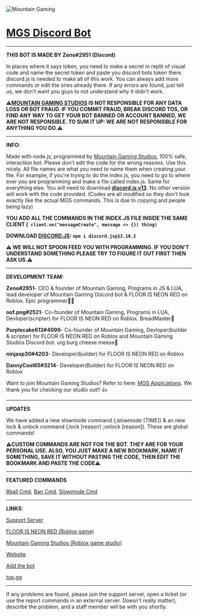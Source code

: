 ![Mountain Gaming](https://user-images.githubusercontent.com/119907481/219535225-afbc528f-a45b-457c-ba10-9ca6ffd742e1.png)

# [MGS Discord Bot](https://discord.com/api/oauth2/authorize?client_id=962834876665577542&permissions=534723819584&scope=bot%20applications.commands)
------------------------------------------------------------------------------------------------------------------------------------------------------
**THIS BOT IS MADE BY Zeno#2951 (Discord)**

In places where it says token, you need to make a secret in replit of visual code and name the secret token and paste you discord bots token there. discord.js is needed to make all of this work. You can always add more commands or edit the ones already there. If any errors are found, just tell us, we don't want you guys to not understand why it didn't work.

**⚠️[MOUNTAIN GAMING STUDIOS](https://mountaingamingstudio.wixsite.com/mountaingaming) IS NOT RESPONSIBLE FOR ANY DATA LOSS OR BOT FRAUD. IF YOU COMMIT FRAUD, BREAK DISCORD TOS, OR FIND ANY WAY TO GET YOUR BOT BANNED OR ACCOUNT BANNED, WE ARE NOT RESPONSIBLE. TO SUM IT UP: WE ARE NOT RESPONSIBLE FOR ANYTHING YOU DO.⚠️**

------------------------------------------------------------------------------------------------------------------------------------------------------
**INFO:**

Made with node.js, programmed by [Mountain Gaming Studios](https://mountaingamingstudio.wixsite.com/mountaingaming), 100% safe, interaction bot. Please don't edit the code for the wrong reasons. Use this nicely. All file names are what you need to name them when creating your file. For example, if you're trying to do the index.js, you need to go to where ever you are programming and make a file called index.js. Same for everything else. You will need to download **[discord.js v13](https://discord.js.org/#/)**. No other version will work with the code provided. (Codes are all modified so they don't look exactly like the actual MGS commands. This is due to copying and people being lazy)

**YOU ADD ALL THE COMMANDS IN THE INDEX.JS FILE INSIDE THE SAME CLIENT (``` client.on("messageCreate", message => {}) thing)```**

**DOWNLOAD [DISCORD.JS](https://discord.js.org/#/): ```npm i discord.js@13.10.2```**

**⚠️ WE WILL NOT SPOON FEED YOU WITH PROGRAMMING. IF YOU DON'T UNDERSTAND SOMETHING PLEASE TRY TO FIGURE IT OUT FIRST THEN ASK US.⚠️**

------------------------------------------------------------------------------------------------------------------------------------------------------
**DEVELOPMENT TEAM:**

**Zeno#2951**- CEO & founder of Mountain Gaming, Programs in JS & LUA, lead developer of Mountain Gaming Discord bot & FLOOR IS NEON RED on Roblox. Epic programmer🧑‍💻

**oof.png#2521**- Co-founder of Mountain Gaming, Programs in LUA, Devloper(scripter) for FLOOR IS NEON RED on Roblox. BreadMaster🍞

**Purplecake613#4099**- Co-founder of Mountain Gaming, Devloper(builder & scripter) for FLOOR IS NEON RED on Roblox and Mountain Gaming Studios Discord bot. urg burg cheese meese🧀

**ninjaxp30#4203**- Developer(builder) for FLOOR IS NEON RED on Roblox

**DannyCool65#3214**- Developer(Builder) for FLOOR IS NEON RED on Roblox

Want to join Mountain Gaming Studios? Refer to here: [MGS Applications](https://github.com/Zenoleader/MGS-Bot/blob/main/.github/ISSUES%20TEMPLATE/Applications.md). We thank you for checking our studio out!! 👍

------------------------------------------------------------------------------------------------------------------------------------------------------
**UPDATES**

We have added a new slowmode command (;slowmode [TIME]) & an new lock & unlock command (;lock [reason] ;unlock [reason]). These are global commands! 

**⚠️CUSTOM COMMANDS ARE NOT FOR THE BOT. THEY ARE FOR YOUR PERSONAL USE. ALSO, YOU JUST MAKE A NEW BOOKMARK, NAME IT SOMETHING, SAVE IT WITHOUT PASTING THE CODE, THEN EDIT THE BOOKMARK AND PASTE THE CODE⚠️**

------------------------------------------------------------------------------------------------------------------------------------------------------
**FEATURED COMMANDS**

[8ball Cmd](https://github.com/Zenoleader/MGS-Bot/blob/main/Commands/Fun/8ball.js),
[Ban Cmd](https://github.com/Zenoleader/MGS-Bot/blob/main/Commands/Moderation/Ban.js),
[Slowmode Cmd](https://github.com/Zenoleader/MGS-Bot/blob/main/Commands/Moderation/slowmode.js)

------------------------------------------------------------------------------------------------------------------------------------------------------
**LINKS:**

[Support Server](https://discord.gg/zenoyt-official-server-845476765702946846)

[FLOOR IS NEON RED (Roblox game)](https://www.roblox.com/games/7231457999/FLOOR-IS-NEON-RED)

[Mountain Gaming Studios (Roblox game studio)](https://www.roblox.com/groups/11791011/Mountain-Gaming-Studios)

[Website](https://mountainggamingstudio.wixsite.com/mountaingaming)

[Add the bot](https://discord.com/api/oauth2/authorize?client_id=962834876665577542&permissions=534723819584&scope=bot%20applications.commands)

[top.gg](https://top.gg/bot/962834876665577542)

------------------------------------------------------------------------------------------------------------------------------------------------------

If any problems are found, please join the support server, open a ticket (or use the report commands in an external server. Doesn't really matter), describe the problem, and a staff member will be with you shortly. 
